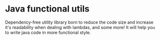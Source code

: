 # Java functional utils

Dependency-free utility library born to reduce the code size and increase it's readability when dealing with lambdas, and some more! It will help you to write java code in more functional style.
